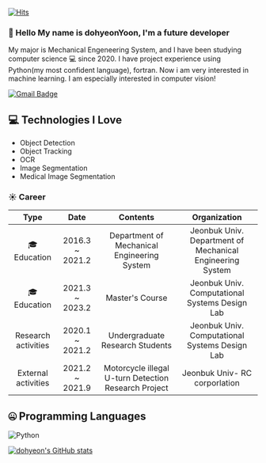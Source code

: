 
[![Hits](https://hits.seeyoufarm.com/api/count/incr/badge.svg?url=https%3A%2F%2Fgithub.com%2Fyoondohyeon&count_bg=%2379C83D&title_bg=%23555555&icon=googlekeep.svg&icon_color=%23E7E7E7&title=hits&edge_flat=false)](https://hits.seeyoufarm.com)


### 👋 Hello My name is dohyeonYoon, I'm a future developer

My major is Mechanical Engeneering System, and I have been studying computer science :computer: since 2020.
I have project experience using Python(my most confident language), fortran. Now i am very interested in machine learning.
I am especially interested in computer vision!

[![Gmail Badge](https://img.shields.io/badge/-dlsrks2383@gmail.com-c14438?style=flat-square&logo=Gmail&logoColor=white&link=mailto:dlsrks2383@gmail.com)](mailto:dlsrks2383@gmail.com)


## 💻 Technologies I Love

- Object Detection
- Object Tracking
- OCR
- Image Segmentation
- Medical Image Segmentation


 ### :sunny: Career
|           Type           |       Date      |                        Contents                       |                   Organization                  |
|:------------------------:|:---------------:|:-----------------------------------------------------:|:-----------------------------------------------:|
| :mortar_board: Education | 2016.3 ~ 2021.2 |      Department of Mechanical  Engineering System     | Jeonbuk Univ. Department of Mechanical  Engineering System |
| :mortar_board: Education | 2021.3 ~ 2023.2 |                    Master's Course                    | Jeonbuk Univ. Computational Systems Design Lab  |
|    Research activities   | 2020.1 ~ 2021.2 |            Undergraduate Research Students            | Jeonbuk Univ. Computational Systems Design Lab  |
| External activities      | 2021.2 ~ 2021.9 | Motorcycle illegal U-turn  Detection Research Project | Jeonbuk Univ- RC corporlation                   |


## 🤐 Programming Languages

<img alt="Python" src="https://img.shields.io/badge/python%20-%2314354C.svg?&style=for-the-badge&logo=python&logoColor=white"/> 


[![dohyeon's GitHub stats](https://github-readme-stats.vercel.app/api?username=dohyeonYoon&theme=react&show_icons=true&hide=contribs,prs&cache_seconds=1800)](https://github.com/dohyeonYoon)


